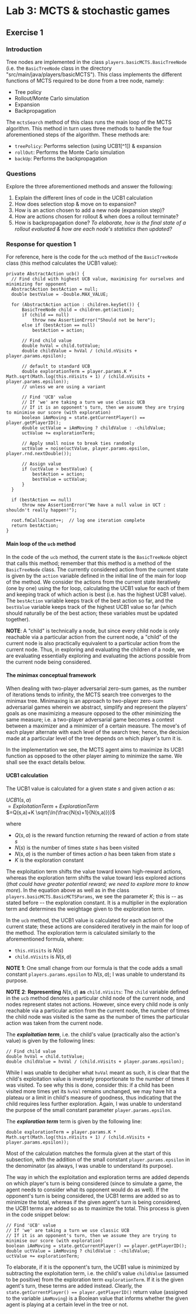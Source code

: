 # Lab 3: MCTS & stochastic games
## Exercise 1
### Introduction
Tree nodes are implemented in the class `players.basicMCTS.BasicTreeNode` (i.e. the `BasicTreeNode` class in the directory "src/main/java/players/basicMCTS"). This class implements the different functions of MCTS required to be done from a tree node, namely:

- Tree policy
- Rollout/Monte Carlo simulation
- Expansion
- Backpropagation

The `mctsSearch` method of this class runs the main loop of the MCTS algorithm. This method in turn uses three methods to handle the four aforementioned steps of the algorithm. These methods are:

- `treePolicy`: Performs selection (using UCB1[^1]) & expansion
- `rollOut`: Performs the Monte Carlo simulation
- `backUp`: Performs the backpropagation

### Questions
Explore the three aforementioned methods and answer the following:

1. Explain the different lines of code in the UCB1 calculation
2. How does selection stop & move on to expansion?
3. How is an action chosen to add a new node (expansion step)?
4. How are actions chosen for rollout & when does a rollout terminate?
5. How is backpropagation done? _To elaborate, how is the final state of a rollout evaluated & how are each node's statistics then updated?_

### Response for question 1
For reference, here is the code for the `ucb` method of the `BasicTreeNode` class (this method calculates the UCB1 value):

```
private AbstractAction ucb() {
  // Find child with highest UCB value, maximising for ourselves and minimizing for opponent
  AbstractAction bestAction = null;
  double bestValue = -Double.MAX_VALUE;

  for (AbstractAction action : children.keySet()) {
      BasicTreeNode child = children.get(action);
      if (child == null)
          throw new AssertionError("Should not be here");
      else if (bestAction == null)
          bestAction = action;

      // Find child value
      double hvVal = child.totValue;
      double childValue = hvVal / (child.nVisits + player.params.epsilon);

      // default to standard UCB
      double explorationTerm = player.params.K * Math.sqrt(Math.log(this.nVisits + 1) / (child.nVisits + player.params.epsilon));
      // unless we are using a variant

      // Find 'UCB' value
      // If 'we' are taking a turn we use classic UCB
      // If it is an opponent's turn, then we assume they are trying to minimise our score (with exploration)
      boolean iAmMoving = state.getCurrentPlayer() == player.getPlayerID();
      double uctValue = iAmMoving ? childValue : -childValue;
      uctValue += explorationTerm;

      // Apply small noise to break ties randomly
      uctValue = noise(uctValue, player.params.epsilon, player.rnd.nextDouble());

      // Assign value
      if (uctValue > bestValue) {
          bestAction = action;
          bestValue = uctValue;
      }
  }

  if (bestAction == null)
      throw new AssertionError("We have a null value in UCT : shouldn't really happen!");

  root.fmCallsCount++;  // log one iteration complete
  return bestAction;
}
```

#### Main loop of the `ucb` method
In the code of the `ucb` method,  the current state is the `BasicTreeNode` object that calls this method; remember that this method is a method of the `BasicTreeNode` class. The currently considered action from the current state is given by the `action` variable defined in the initial line of the main for loop of the method. We consider the actions from the current state iteratively (one by one) using the for loop, calculating the UCB1 value for each of them and keeping track of which action is best (i.e. has the highest UCB1 value). The `bestAction` variable keeps track of the best action so far, and the `bestValue` variable keeps track of the highest UCB1 value so far (which should naturally be of the best action; these variables must be updated together).

**NOTE**: A "child" is technically a node, but since every child node is only reachable via a particular action from the current node, a "child" of the current node is also practically equivalent to a particular action from the current node. Thus, in exploring and evaluating the children of a node, we are evaluating essentially exploring and evaluating the actions possible from the current node being considered.

#### The minimax conceptual framework
When dealing with two-player adversarial zero-sum games, as the number of iterations tends to infinity, the MCTS search tree converges to the minimax tree. Minimaxing is an approach to two-player zero-sum adversarial games wherein we abstract, simplify and represent the players' goals as one maximizing a measure opposed to the other minimizing the same measure; i.e. a two-player adversarial game becomes a contest between a maximizer and a minimizer of a certain measure. The move's of each player alternate with each level of the search tree; hence, the decision made at a particular level of the tree depends on which player's turn it is.

In the implementation we see, the MCTS agent aims to maximize its UCB1 function as opposed to the other player aiming to minimize the same. We shall see the exact details below.

#### UCB1 calculation
The UCB1 value is calculated for a given state $s$ and given action $a$ as:

$UCB1(s,a)$<br>
$=ExploitationTerm + ExplorationTerm$<br>
$=Q(s,a)+K \sqrt{\ln(\frac{N(s)+1}{N(s,a)})}$

where

- $Q(s,a)$ is the reward function returning the reward of action $a$ from state $s$
- $N(s)$ is the number of times state $s$ has been visited
- $N(s,a)$ is the number of times action $a$ has been taken from state $s$
- $K$ is the exploration constant

The exploitation term shifts the value toward known high-reward actions, whereas the exploration term shifts the value toward less explored actions (_that could have greater potential reward; we need to explore more to know more_).  In the equation above as well as in the class `players.basicMCTS.BasicMCTSParams`, we see the parameter $K$; this is -- as stated before -- the exploration constant. It is a multiplier in the exploration term and determines the weightage given to the exploration term.

In the `ucb` method, the UCB1 value is calculated for each action of the current state; these actions are considered iteratively in the main for loop of the method. The exploration term is calculated similarly to the aforementioned formula, where:

- `this.nVisits` is $N(s)$
- `child.nVisits` is $N(s,a)$

**NOTE 1**: One small change from our formula is that the code adds a small constant `players.params.epsilon` to $N(s,a)$; I was unable to understand its purpose.

**NOTE 2**: **Representing** $N(s,a)$ **as** `child.nVisits`: The `child` variable defined in the `ucb` method denotes a particular child node of the current node, and nodes represent states not actions. However, since every child node is only reachable via a particular action from the current node, the number of times the child node was visited is the same as the number of times the particular action was taken from the current node.

The **_exploitation term_**, i.e. the child's value (practically also the action's value) is given by the following lines:

```
// Find child value
double hvVal = child.totValue;
double childValue = hvVal / (child.nVisits + player.params.epsilon);
```

While I was unable to decipher what `hvVal` meant as such, it is clear that the child's exploitation value is inversely proportionate to the number of times it was visited. To see why this is done, consider this: if a child has been visited more times yet its `hvVal` remains unchanged, we may have hit a plateau or a limit in child's measure of goodness, thus indicating that the child requires less further exploration. Again, I was unable to understand the purpose of the small constant parameter `player.params.epsilon`. 

The **_exploration term_** term is given by the following line:

```
double explorationTerm = player.params.K * Math.sqrt(Math.log(this.nVisits + 1) / (child.nVisits + player.params.epsilon));
```
Most of the calculation matches the formula given at the start of this subsection, with the addition of the small constant `player.params.epsilon` in the denominator (as always, I was unable to understand its purpose). 

The way in which the exploitation and exploration terms are added depends on which player's turn is being considered (since to simulate a game, the agent needs to consider what its opponent would do as well). If the opponent's turn is being considered, the UCB1 terms are added so as to minimize the total, whereas if the given agent's turn is being considered, the UCB1 terms are added so as to maximize the total. This process is given in the code snippet below:

```
// Find 'UCB' value
// If 'we' are taking a turn we use classic UCB
// If it is an opponent's turn, then we assume they are trying to minimise our score (with exploration)
boolean iAmMoving = state.getCurrentPlayer() == player.getPlayerID();
double uctValue = iAmMoving ? childValue : -childValue;
uctValue += explorationTerm;
```

To elaborate, if it is the opponent's turn, the UCB1 value is minimized by subtracting the exploitation term, i.e. the child's value `childValue` (assumed to be positive) from the exploration term `explorationTerm`. If it is the given agent's turn, these terms are added instead. Clearly, the `state.getCurrentPlayer() == player.getPlayerID()` return value (assigned to the variable `iAmMoving`) is a Boolean value that informs whether the given agent is playing at a certain level in the tree or not.
